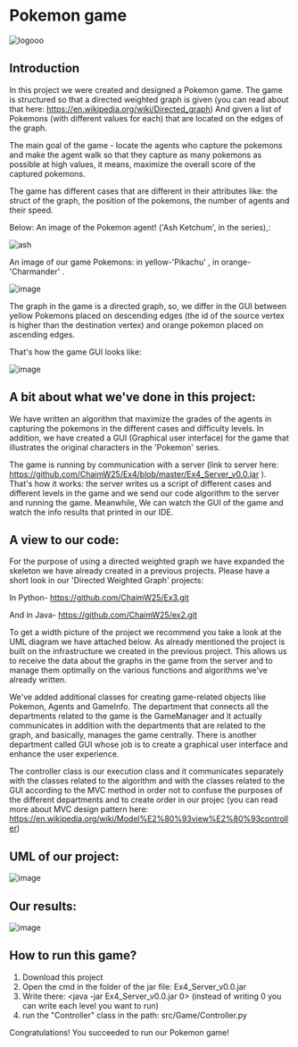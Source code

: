 
# Pokemon game

![logooo](https://user-images.githubusercontent.com/74601548/148529725-cce3981f-d331-4a88-802b-95d1e397a293.png)
## Introduction
In this project we were created and designed a Pokemon game.
The game is structured so that a directed weighted graph is given (you can read about that here: https://en.wikipedia.org/wiki/Directed_graph)
 And given a list of Pokemons (with different values ​​for each) that are located on the edges of the graph. 

The main goal of the game - locate the agents who capture the pokemons and make the agent walk so that they capture as many pokemons as possible at high values, it means, maximize the overall score of the captured pokemons.

The game has different cases that are different in their attributes like: the struct of the graph, the position of the pokemons, the number of agents and their speed.

Below: An image of the Pokemon agent! ('Ash Ketchum', in the series),:

![ash](https://user-images.githubusercontent.com/74601548/148528833-c60c78e7-c361-4fe5-a2c9-608bf6ba4296.png)

An image of our game Pokemons: in yellow-'Pikachu' , in orange-'Charmander' .


![image](https://user-images.githubusercontent.com/74601548/148529412-076466cf-69ee-424a-81c3-e58b69ab3690.png)



The graph in the game is a directed graph, so, we differ in the GUI between yellow Pokemons placed on descending edges (the id of the source vertex is higher than the destination vertex) and orange pokemon placed on ascending edges.

That's how the game GUI looks like:


![image](https://user-images.githubusercontent.com/74601548/148536180-e9859187-47aa-4045-8161-1def0ff25d2f.png)

## A bit about what we've done in this project:

We have written an algorithm that maximize the grades of the agents in capturing the pokemons in the different cases and difficulty levels. In addition, we have created a GUI (Graphical user interface) for the game that illustrates the original characters in the 'Pokemon' series.

The game is running by communication with a server (link to server here: https://github.com/ChaimW25/Ex4/blob/master/Ex4_Server_v0.0.jar ). That's how it works: the server writes us a script of different cases and different levels in the game and we send our code algorithm to the server and running the game. Meanwhile, We can watch the GUI of the game and watch the info results that printed in our IDE.

## A view to our code:
For the purpose of using a directed weighted graph we have expanded the skeleton we have already created in a previous projects. Please have a short look in our 'Directed Weighted Graph' projects:

In Python- https://github.com/ChaimW25/Ex3.git
 
And in Java- https://github.com/ChaimW25/ex2.git

To get a width picture of the project we recommend you take a look at the UML diagram we have attached below.
As already mentioned the project is built on the infrastructure we created in the previous project. This allows us to receive the data about the graphs in the game from the server and to manage them optimally on the various functions and algorithms we've already written.

We've added additional classes for creating game-related objects like Pokemon, Agents and GameInfo.
The department that connects all the departments related to the game is the GameManager and it actually communicates in addition with the departments that are related to the graph, and basically, manages the game centrally. There is another department called GUI whose job is to create a graphical user interface and enhance the user experience.

The controller class is our execution class and it communicates separately with the classes related to the algorithm and with the classes related to the GUI according to the MVC method in order not to confuse the purposes of the different departments and to create order in our projec (you can read more about MVC design pattern here: https://en.wikipedia.org/wiki/Model%E2%80%93view%E2%80%93controller) 

## UML of our project:

![image](https://user-images.githubusercontent.com/74601548/148660010-219af4dd-be48-45a7-9bd3-3248ade8bdcb.png)


## Our results:

![image](https://user-images.githubusercontent.com/74601548/148657201-a9f775b4-3834-42be-a2ff-7819a0e41b0d.png)

## How to run this game?

1. Download this project 
2. Open the cmd in the folder of the jar file: Ex4_Server_v0.0.jar
3. Write there: <java -jar Ex4_Server_v0.0.jar 0> (instead of writing 0 you can write each level you want to run)
4. run the "Controller" class in the path: src/Game/Controller.py
 
Congratulations! You succeeded to run our Pokemon game!


